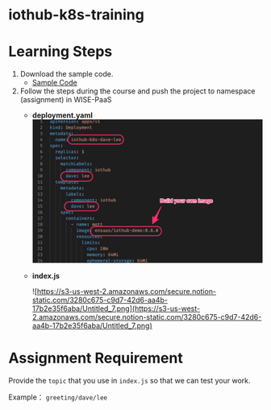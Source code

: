 # iothub-k8s-training

# Learning Steps

1. Download the sample code.
    - [Sample Code](https://github.com/WISE-PaaS/iothub-k8s-training)
2. Follow the steps during the course and push the project to namespace (assignment) in WISE-PaaS 
    - **deployment.yaml**
![deployment](./img/deployment.png)


    - **index.js**

        ![https://s3-us-west-2.amazonaws.com/secure.notion-static.com/3280c675-c9d7-42d6-aa4b-17b2e35f6aba/Untitled_7.png](https://s3-us-west-2.amazonaws.com/secure.notion-static.com/3280c675-c9d7-42d6-aa4b-17b2e35f6aba/Untitled_7.png)

# Assignment Requirement

Provide the `topic` that you use in `index.js` so that we can test your work.

Example： `greeting/dave/lee`

